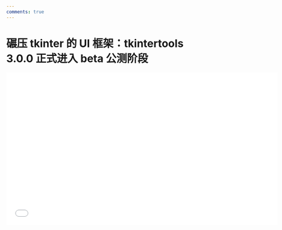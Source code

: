 ```yaml
---
comments: true
---
```


碾压 tkinter 的 UI 框架：tkintertools 3.0.0 正式进入 beta 公测阶段
================================================================

<div align="center">
<iframe src="//player.bilibili.com/player.html?isOutside=true&aid=1504898952&bvid=BV1uD421V72B&cid=1551271458&p=1&high_quality=1" scrolling="no" border="0" frameborder="no" framespacing="0" allowfullscreen="true" width=720 height=405></iframe>
</div>